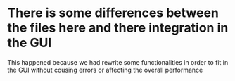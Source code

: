 # There is some differences between the files here and there integration in the GUI 
This happened because we had rewrite some functionalities in order to fit in the GUI without cousing errors or affecting the overall performance
